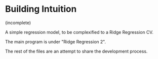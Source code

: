 <h1><b>Building Intuition</b></h1> 

(incomplete)

A simple regression model, to be complexified to a Ridge Regression CV.

The main program is under "Ridge Regression 2".

The rest of the files are an attempt to share the development process. 
